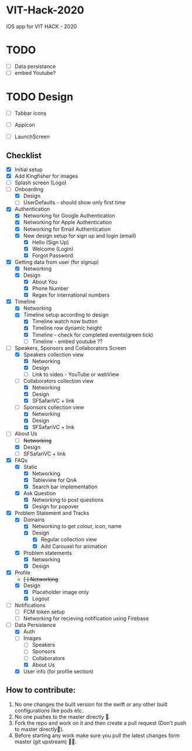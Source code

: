 # VIT-Hack-2020
iOS app for VIT HACK - 2020

# TODO
- [ ] Data persistance 
- [ ] embed Youtube?

# TODO Design
- [ ] Tabbar icons
- [ ] Appicon
- [ ] LaunchScreen



## Checklist
- [x] Initial setup
- [x] Add Kingfisher for images
- [ ] Splash screen (Logo)
- [ ] Onboarding
  - [x] Design
  - [ ] UserDefaults - should show only first time
- [x] Authentication
  - [x] Networking for Google Authentication
  - [x] Networking for Apple Authentication
  - [x] Networking for Email Authentication
  - [x] New design setup for sign up and login (email)
    - [x] Hello (Sign Up)
    - [x] Welcome (Login)
    - [x] Forgot Password
- [x] Getting data from user (for signup)
  - [x] Networking 
  - [x] Design 
      - [x] About You
      - [x] Phone Number
      - [x] Regex for international numbers
- [x] Timeline 
  - [x] Networking
  - [x] Timeline setup according to design
    - [x] Timeline watch now button
    - [x] Timeline row dynamic height
    - [x] Timeline - check for completed events(green tick)
    - [ ] Timeline - embed youtube ??
- [ ] Speakers, Sponsors and Collaborators Screen
   - [x] Speakers collection view
        - [x] Networking
        - [x] Design
        - [ ] Link to video - YouTube or webView
   - [ ] Collaborators collection view
        - [x] Networking
        - [x] Design
        - [x] SFSafariVC + link
   - [ ] Sponsors collection view
        - [x] Networking
        - [x] Design 
        - [x] SFSafariVC + link
- [ ] About Us
   - [ ] ~~Networking~~
   - [x] Design
   - [ ] SFSafariVC + link
- [x] FAQs 
   - [x] Static
        - [x] Networking
        - [x] Tableview for QnA
        - [x] Search bar implementation 
   - [x] Ask Question
      - [x] Networking to post questions
      - [x] Design for popover
      
- [x] Problem Statement and Tracks 
   - [x] Domains
      - [x] Networking to get colour, icon, name
      - [x] Design
          - [x] Regular collection view
          - [x] Add Carousel for animation
   - [x] Problem statements
      - [x] Networking
      - [x] Design
 - [x] Profile
   - ~~[ ] Networking~~
   - [x] Design
      - [x] Placeholder image only
      - [x] Logout
- [ ] Notifications
  - [ ] FCM token setup 
  - [ ] Networking for recieving notification using Firebase
- [ ] Data Persistence
   - [x] Auth 
   - [ ] Images 
      - [ ] Speakers
      - [ ] Sponsors
      - [ ] Collaborators
      - [x] About Us 
   - [x] User info (for profile section)
   
## How to contribute:

1. No one changes the built version for the swift or any other built configurations like pods etc.
2. No one pushes to the master directly 😬.
3. Fork the repo and work on it and then create a pull request (Don't push to master directly🤗).
4. Before starting any work make sure you pull the latest changes form master (git upstream) 👨‍💻.

